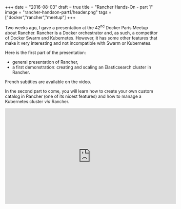 +++
date = "2016-08-03"
draft = true
title = "Rancher Hands-On - part 1"
image = "rancher-handson-part1/header.png"
tags = ["docker","rancher","meetup"]
+++

Two weeks ago, I gave a presentation at the 42<sup>nd</sup> Docker Paris Meetup about Rancher. Rancher is a Docker orchestrator and, as such, a competitor of Docker Swarm and Kubernetes. However, it has some other features that make it very interesting and not incompatible with Swarm or Kubernetes.

Here is the first part of the presentation:

* general presentation of Rancher,
* a first demonstration: creating and scaling an Elasticsearch cluster in Rancher.

French subtitles are available on the video.

In the second part to come, you will learn how to create your own custom catalog in Rancher (one of its nicest features) and how to manage a Kubernetes cluster _via_ Rancher.

<iframe width="560" height="315" src="https://www.youtube.com/embed/jKCqrkEZBT0" frameborder="0" allowfullscreen align="middle"></iframe>